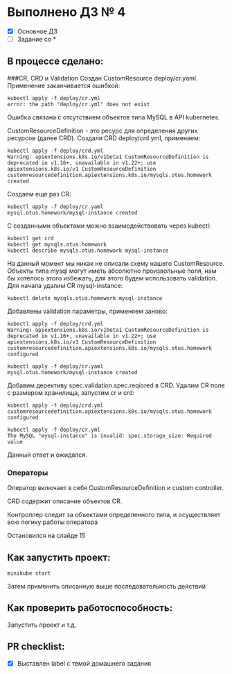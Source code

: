 # Выполнено ДЗ № 4

 - [x] Основное ДЗ
 - [ ] Задание со *

## В процессе сделано:
###CR, CRD и Validation
Создан CustomResource deploy/cr.yaml.
Применение заканчивается ошибкой:

    kubectl apply -f deploy/cr.yml
    error: the path "deploy/cr.yml" does not exist

Ошибка связана с отсутствием объектов типа MySQL в API kubernetes.

CustomResourceDefinition - это ресурс для определения других ресурсов (далее CRD).
Создали CRD deploy/crd.yml, применяем:

    kubectl apply -f deploy/crd.yml
    Warning: apiextensions.k8s.io/v1beta1 CustomResourceDefinition is deprecated in v1.16+, unavailable in v1.22+; use apiextensions.k8s.io/v1 CustomResourceDefinition
    customresourcedefinition.apiextensions.k8s.io/mysqls.otus.homework created

Создаем еще раз CR:

    kubectl apply -f deploy/cr.yaml
    mysql.otus.homework/mysql-instance created

C созданными объектами можно взаимодействовать через kubectl:
    
    kubectl get crd
    kubectl get mysqls.otus.homework
    kubectl describe mysqls.otus.homework mysql-instance

На данный момент мы никак не описали схему нашего CustomResource. Объекты типа mysql могут иметь абсолютно произвольные 
поля, нам бы хотелось этого избежать, для этого будем использовать validation. Для начала удалим CR mysql-instance:

    kubectl delete mysqls.otus.homework mysql-instance

Добавлены validation параметры, применяем заново:

    kubectl apply -f deploy/crd.yml
    Warning: apiextensions.k8s.io/v1beta1 CustomResourceDefinition is deprecated in v1.16+, unavailable in v1.22+; use apiextensions.k8s.io/v1 CustomResourceDefinition
    customresourcedefinition.apiextensions.k8s.io/mysqls.otus.homework configured
    
    kubectl apply -f deploy/cr.yaml
    mysql.otus.homework/mysql-instance created

Добавим дерективу spec.validation.spec.reqiored в CRD. Удалим CR поле с размером хранилища, запустим cr и crd:

    kubectl apply -f deploy/crd.yml
    customresourcedefinition.apiextensions.k8s.io/mysqls.otus.homework configured
    
    kubectl apply -f deploy/cr.yml
    The MySQL "mysql-instance" is invalid: spec.storage_size: Required value

Данный ответ и ожидался.

### Операторы
Оператор включает в себя CustomResourceDefinition и сustom сontroller.

CRD содержит описание объектов CR.

Контроллер следит за объектами определенного типа, и осуществляет всю логику работы оператора

Остановился на слайде 15

## Как запустить проект:
    minikube start

Затем применить описанную выше последовательность действий

## Как проверить работоспособность:
Запустить проект и т.д.

## PR checklist:
 - [x] Выставлен label с темой домашнего задания